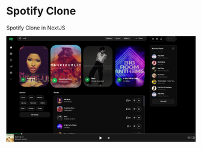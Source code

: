 # Spotify Clone
Spotify Clone in NextJS

![Spotify](https://github.com/stephyswe/next-spotify-clone/blob/main/preview.png?raw=true)
